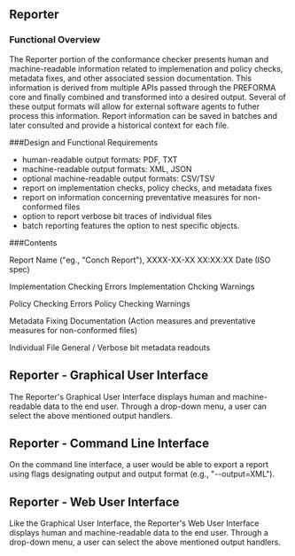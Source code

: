 ## Reporter

### Functional Overview

The Reporter portion of the conformance checker presents human and machine-readable information related to implemenation and policy checks, metadata fixes, and other associated session documentation. This information is derived from multiple APIs passed through the PREFORMA core and finally combined and transformed into a desired output. Several of these output formats will allow for external software agents to futher process this information. Report information can be saved in batches and later consulted and provide a historical context for each file.

###Design and Functional Requirements

- human-readable output formats: PDF, TXT
- machine-readable output formats: XML, JSON
- optional machine-readable output formats: CSV/TSV
- report on implementation checks, policy checks, and metadata fixes
- report on information concerning preventative measures for non-conformed files
- option to report verbose bit traces of individual files
- batch reporting features the option to nest specific objects.

###Contents

Report Name ("eg., "Conch Report"), XXXX-XX-XX XX:XX:XX Date (ISO spec)

Implementation Checking Errors
Implementation Chcking Warnings

Policy Checking Errors
Policy Checking Warnings

Metadata Fixing Documentation (Action measures and preventative measures for non-conformed files)

Individual File General / Verbose bit metadata readouts

## Reporter - Graphical User Interface

The Reporter's Graphical User Interface displays human and machine-readable data to the end user. Through a drop-down menu, a user can select the above mentioned output handlers.

## Reporter - Command Line Interface

On the command line interface, a user would be able to export a report using flags designating output and output format (e.g., "--output=XML").

## Reporter - Web User Interface

Like the Graphical User Interface, the Reporter's Web User Interface displays human and machine-readable data to the end user. Through a drop-down menu, a user can select the above mentioned output handlers.
